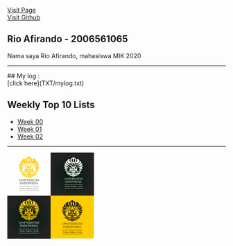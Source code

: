 [Visit Page](https://rioafirando.github.io/os202/)<br>
[Visit Github](https://github.com/rioafirando/os202)

## Rio Afirando - 2006561065
<p>Nama saya Rio Afirando, mahasiswa MIK 2020</p>
<hr>
## My log :<br>
[click here](TXT/mylog.txt)

## Weekly Top 10 Lists
* [Week 00](W00/)
* [Week 01](W01/)
* [Week 02](W02/)

<hr>
<img src="logo_ui.jpg" width="200">
